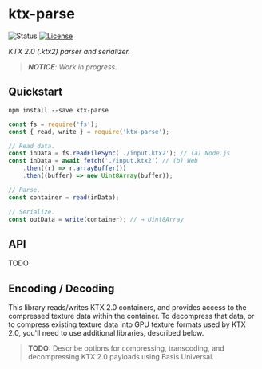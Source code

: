 # ktx-parse

![Status](https://img.shields.io/badge/status-incomplete-orange.svg)
[![License](https://img.shields.io/badge/license-MIT-007ec6.svg)](https://github.com/donmccurdy/KTX-Parse/blob/master/LICENSE)

*KTX 2.0 (.ktx2) parser and serializer.*

> _**NOTICE**: Work in progress._

## Quickstart

```
npm install --save ktx-parse
```

```js
const fs = require('fs');
const { read, write } = require('ktx-parse');

// Read data.
const inData = fs.readFileSync('./input.ktx2'); // (a) Node.js
const inData = await fetch('./input.ktx2') // (b) Web
    .then((r) => r.arrayBuffer())
    .then((buffer) => new Uint8Array(buffer));

// Parse.
const container = read(inData);

// Serialize.
const outData = write(container); // → Uint8Array
```

## API

TODO

## Encoding / Decoding

This library reads/writes KTX 2.0 containers, and provides access to the compressed texture data within the container. To decompress that data, or to compress existing texture data into GPU texture formats used by KTX 2.0, you'll need to use additional libraries, described below.

> **TODO:** Describe options for compressing, transcoding, and decompressing KTX 2.0 payloads using Basis Universal.
